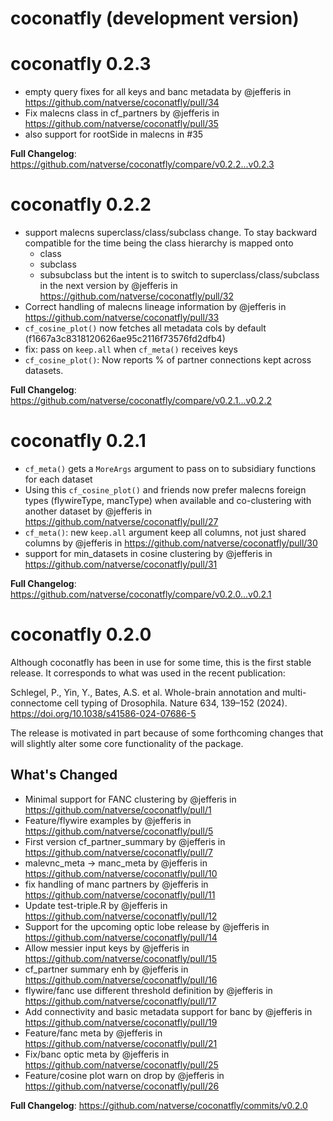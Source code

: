 # coconatfly (development version)

# coconatfly 0.2.3

* empty query fixes for all keys and banc metadata by @jefferis in https://github.com/natverse/coconatfly/pull/34
* Fix malecns class in cf_partners by @jefferis in https://github.com/natverse/coconatfly/pull/35
* also support for rootSide in malecns in #35

**Full Changelog**: https://github.com/natverse/coconatfly/compare/v0.2.2...v0.2.3


# coconatfly 0.2.2

* support malecns superclass/class/subclass change. To stay backward compatible 
  for the time being the class hierarchy is mapped onto
  - class
  - subclass
  - subsubclass
  but the intent is to switch to superclass/class/subclass in the next version
  by @jefferis in https://github.com/natverse/coconatfly/pull/32
* Correct handling of malecns lineage information by @jefferis in https://github.com/natverse/coconatfly/pull/33
* `cf_cosine_plot()` now fetches all metadata cols by default (f1667a3c8318120626ae95c2116f73576fd2dfb4)
* fix: pass on `keep.all` when `cf_meta()` receives keys
* `cf_cosine_plot()`: Now reports % of partner connections kept across datasets.

**Full Changelog**: https://github.com/natverse/coconatfly/compare/v0.2.1...v0.2.2


# coconatfly 0.2.1

* `cf_meta()` gets a `MoreArgs` argument to pass on to subsidiary functions for 
  each dataset
* Using this `cf_cosine_plot()` and friends now prefer malecns foreign types 
  (flywireType, mancType) when available and co-clustering with another dataset
  by @jefferis in https://github.com/natverse/coconatfly/pull/27
* `cf_meta()`: new `keep.all` argument keep all columns, not just shared columns
  by @jefferis in https://github.com/natverse/coconatfly/pull/30
* support for min_datasets in cosine clustering 
  by @jefferis in https://github.com/natverse/coconatfly/pull/31

**Full Changelog**: https://github.com/natverse/coconatfly/compare/v0.2.0...v0.2.1


# coconatfly 0.2.0

Although coconatfly has been in use for some time, this is the first stable 
release. It corresponds to what was used in the recent publication:

Schlegel, P., Yin, Y., Bates, A.S. et al. 
Whole-brain annotation and multi-connectome cell typing of Drosophila. 
Nature 634, 139–152 (2024). https://doi.org/10.1038/s41586-024-07686-5

The release is motivated in part because of some forthcoming changes that will
slightly alter some core functionality of the package.

## What's Changed
* Minimal support for FANC clustering by @jefferis in https://github.com/natverse/coconatfly/pull/1
* Feature/flywire examples by @jefferis in https://github.com/natverse/coconatfly/pull/5
* First version cf_partner_summary by @jefferis in https://github.com/natverse/coconatfly/pull/7
* malevnc_meta -> manc_meta by @jefferis in https://github.com/natverse/coconatfly/pull/10
* fix handling of manc partners by @jefferis in https://github.com/natverse/coconatfly/pull/11
* Update test-triple.R by @jefferis in https://github.com/natverse/coconatfly/pull/12
* Support for the upcoming optic lobe release by @jefferis in https://github.com/natverse/coconatfly/pull/14
* Allow messier input keys by @jefferis in https://github.com/natverse/coconatfly/pull/15
* cf_partner summary enh by @jefferis in https://github.com/natverse/coconatfly/pull/16
* flywire/fanc use different threshold definition by @jefferis in https://github.com/natverse/coconatfly/pull/17
* Add connectivity and basic metadata support for banc by @jefferis in https://github.com/natverse/coconatfly/pull/19
* Feature/fanc meta by @jefferis in https://github.com/natverse/coconatfly/pull/21
* Fix/banc optic meta by @jefferis in https://github.com/natverse/coconatfly/pull/25
* Feature/cosine plot warn on drop by @jefferis in https://github.com/natverse/coconatfly/pull/26


**Full Changelog**: https://github.com/natverse/coconatfly/commits/v0.2.0
